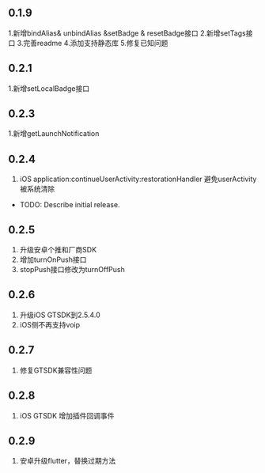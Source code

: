 ## 0.1.9

1.新增bindAlias& unbindAlias &setBadge & resetBadge接口
2.新增setTags接口
3.完善readme
4.添加支持静态库
5.修复已知问题

## 0.2.1
1.新增setLocalBadge接口

## 0.2.3
1.新增getLaunchNotification

## 0.2.4
1. iOS application:continueUserActivity:restorationHandler 避免userActivity被系统清除
* TODO: Describe initial release.

## 0.2.5
1. 升级安卓个推和厂商SDK
2. 增加turnOnPush接口
3. stopPush接口修改为turnOffPush

## 0.2.6
1. 升级iOS GTSDK到2.5.4.0
2. iOS侧不再支持voip

## 0.2.7
1. 修复GTSDK兼容性问题 

## 0.2.8
1. iOS GTSDK 增加插件回调事件

## 0.2.9
1. 安卓升级flutter，替换过期方法
